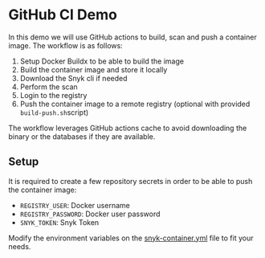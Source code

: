 # GitHub CI Demo

In this demo we will use GitHub actions to build, scan and push a container image.
The workflow is as follows:

1. Setup Docker Buildx to be able to build the image
2. Build the container image and store it locally
3. Download the Snyk cli if needed
4. Perform the scan
5. Login to the registry
6. Push the container image to a remote registry (optional with provided `build-push.sh`script)

The workflow leverages GitHub actions cache to avoid downloading the binary or
the databases if they are available.

## Setup

It is required to create a few repository secrets in order to be able to push the
container image:

* `REGISTRY_USER`: Docker username
* `REGISTRY_PASSWORD`: Docker user password
* `SNYK_TOKEN`: Snyk Token

Modify the environment variables on the [snyk-container.yml](snyk-container.yml) file to fit your needs.
```
